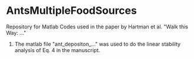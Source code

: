 # AntsMultipleFoodSources
Repository for Matlab Codes used in the paper by Hartman et al. "Walk this Way: ..."


1. The matlab file "ant_depositon_..." was used to do the linear stability analysis of Eq. 4 in the manuscript.
